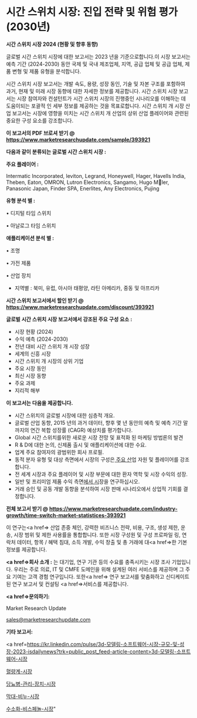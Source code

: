 # 시간 스위치 시장: 진입 전략 및 위험 평가(2030년)

<strong>시간 스위치 시장 2024 (현황 및 향후 동향)</strong>

글로벌 시간 스위치 시장에 대한 보고서는 2023 년을 기준으로합니다.이 시장 보고서는 예측 기간 (2024-2030) 동안 국제 및 국내 제조업체, 지역, 공급 업체 및 공급 업체, 제품 변형 및 제품 유형을 분석합니다.

시간 스위치 시장 보고서는 개발 속도, 용량, 성장 동인, 기술 및 자본 구조를 포함하여 과거, 현재 및 미래 시장 동향에 대한 자세한 정보를 제공합니다. 시간 스위치 시장 보고서는 시장 참여자와 컨설턴트가 시간 스위치 시장의 진행중인 시나리오를 이해하는 데 도움이되는 포괄적 인 세부 정보를 제공하는 것을 목표로합니다. 시간 스위치 개 시장 산업 보고서는 시장에 영향을 미치는 시간 스위치 개 산업의 상위 산업 플레이어와 관련된 중요한 구성 요소를 강조합니다.



<strong>이 보고서의 PDF 브로셔 받기 @ <a href=https://www.marketresearchupdate.com/sample/393921>https://www.marketresearchupdate.com/sample/393921</a></strong>



<strong>다음과 같이 분류되는 글로벌 시간 스위치 시장 :</strong>



<strong>주요 플레이어 :</strong>

Intermatic Incorporated, leviton, Legrand, Honeywell, Hager, Havells India, Theben, Eaton, OMRON, Lutron Electronics, Sangamo, Hugo Mler, Panasonic Japan, Finder SPA, Enerlites, Any Electronics, Pujing



<strong>유형 분석 별 :</strong>

• 디지털 타임 스위치

• 아날로그 타임 스위치



<strong>애플리케이션 분석 별 :</strong>

• 조명

• 가전 ​​제품

• 산업 장치

<ul>
  <li>지역별 : 북미, 유럽, 아시아 태평양, 라틴 아메리카, 중동 및 아프리카</li>
</ul>


<strong>시간 스위치 보고서에서 할인 받기 @ <a href=https://www.marketresearchupdate.com/discount/393921>https://www.marketresearchupdate.com/discount/393921</a></strong>



<strong>글로벌 시간 스위치 시장 보고서에서 강조된 주요 구성 요소 :</strong>
<ul>
  <li>시장 현황 (2024)</li>
  <li>수익 예측 (2024-2030)</li>
  <li>전년 대비 시간 스위치 개 시장 성장</li>
  <li>세계의 신흥 시장</li>
  <li>시간 스위치 개 시장의 상위 기업</li>
  <li>주요 시장 동인</li>
  <li>최신 시장 동향</li>
  <li>주요 과제</li>
  <li>지리적 해부</li>
</ul>


<strong>이 보고서는 다음을 제공합니다.</strong>
<ul>
  <li>시간 스위치의 글로벌 시장에 대한 심층적 개요.</li>
  <li>글로벌 산업 동향, 2015 년의 과거 데이터, 향후 몇 년 동안의 예측 및 예측 기간 말까지의 연간 복합 성장률 (CAGR) 예상치를 평가합니다.</li>
  <li>Global 시간 스위치를위한 새로운 시장 전망 및 표적화 된 마케팅 방법론의 발견</li>
  <li>R &amp; D에 대한 논의, 신제품 출시 및 애플리케이션에 대한 수요.</li>
  <li>업계 주요 참여자의 광범위한 회사 프로필.</li>
  <li>동적 분자 유형 및 대상 측면에서 시장의 구성은<a href=> 주요 산</a>업 자원 및 플레이어를 강조합니다.</li>
  <li>전 세계 시장과 주요 플레이어 및 시장 부문에 대한 환자 역학 및 시장 수익의 성장.</li>
  <li>일반 및 프리미엄 제품 수익 측면<a href=>에서 시</a>장을 연구하십시오.</li>
  <li>거래 승인 및 공동 개발 동향을 분석하여 시장 판매 시나리오에서 상업적 기회를 결정합니다.</li>
</ul>



<strong>전체 보고서 받기 @ <a href=https://www.marketresearchupdate.com/industry-growth/time-switch-market-statistices-393921>https://www.marketresearchupdate.com/industry-growth/time-switch-market-statistices-393921</a></strong>

이 연구는<a href=> 산업 존중</a> 체인, 강력한 비즈니스 전략, 비용, 구조, 생성 제한, 운송, 시장 범위 및 제한 사용률을 통합합니다. 또한 시장 구성원 및 구성 프로파일 링, 연락처 데이터, 항목 / 혜택 침대, 소득 개발, 수익 창출 및 총 거래에 대<a href=>한 기본 </a>정보를 제공합니다.



<strong><a href=>회사 소</a>개 :</strong>
는 대기업, 연구 기관 등의 수요를 충족시키는 시장 조사 기업입니다. 우리는 주로 의료, IT 및 CMFE 도메인을 위해 설계된 여러 서비스를 제공하며 그 주요 기여는 고객 경험 연구입니다. 또한<a href=> 연구 보</a>고서를 맞춤화하고 신디케이트 된 연구 보고서 및 컨설팅 <a href=>서비스</a>를 제공합니다.



<strong><a href=>문의하기:</a></strong>

Market Research Update

sales@marketresearchupdate.com



<strong>기타 보고서:</strong>

<a href=https://kr.linkedin.com/pulse/3d-모델링-소프트웨어-시장-규모-및-성장-2023-isdailynews?trk=public_post_feed-article-content>3d-모델링-소프트웨어-시장</a>

<a href=https://www.linkedin.com/pulse/혈량계-시장-세분화-연구-및-목표-고객2029년-survey-spotlight-pro-24-analysis-eyp9f/>혈량계-시장</a>

<a href=https://www.linkedin.com/pulse/당뇨병-관리-장치-시장-경쟁-분석-및-성장-잠재력-2029-market-matrix-musings-analysis-a5nrf/>당뇨병-관리-장치-시장</a>

<a href=https://www.linkedin.com/pulse/막대-비누-시장-경쟁-분석-및-성장-잠재력-2029-data-dive-diaries-24-analysis-ex30f/>막대-비누-시장</a>

<a href=https://www.linkedin.com/pulse/수소화-비스페놀-시장-규모-및-성장-2023-analytics-alchemy-360-analysis-gneac/>수소화-비스페놀-시장</a>"
